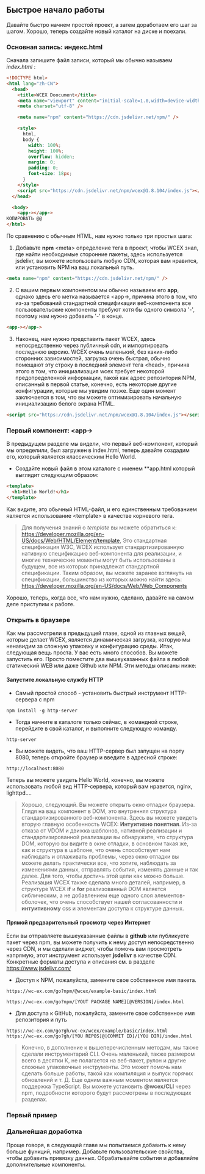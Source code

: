 <!--DESC: {"icon":"sports_score"} -->

## Быстрое начало работы

Давайте быстро начнем простой проект, а затем доработаем его шаг за шагом. Хорошо, теперь создайте новый каталог на диске и поехали.

### Основная запись: индекс.html

Сначала запишите файл записи, который мы обычно называем _index.html_ :

```html
<!DOCTYPE html>
<html lang="zh-CN">
  <head>
    <title>WCEX Doocument</title>
    <meta name="viewport" content="initial-scale=1.0,width=device-width" />
    <meta charset="utf-8" />

    <meta name="npm" content="https://cdn.jsdelivr.net/npm/" />

    <style>
      html,
      body {
        width: 100%;
        height: 100%;
        overflow: hidden;
        margin: 0;
        padding: 0;
        font-size: 18px;
      }
    </style>
    <script src="https://cdn.jsdelivr.net/npm/wcex@1.8.104/index.js"></script>
  </head>

  <body>
    <app-></app->
КОПИРОВАТЬ @@
</html>
```

По сравнению с обычным HTML, нам нужно только три простых шага:

1. Добавьте **npm** \<meta\> определение тега в проект, чтобы WCEX знал, где найти необходимые сторонние пакеты, здесь используется jsdelivr, вы можете использовать любую CDN, которая вам нравится, или установить NPM на ваш локальный путь.

```html
<meta name="npm" content="https://cdn.jsdelivr.net/npm/" />
```

2. С вашим первым компонентом мы обычно называем его **app**, однако здесь его метка называется \<app-\>, причина этого в том, что из-за требований стандартной спецификации веб-компонента все пользовательские компоненты требуют хотя бы одного символа '-', поэтому нам нужно добавить '-' в конце.

```html
<app-></app->
```

3. Наконец, нам нужно представить пакет WCEX, здесь непосредственно через публичный cdn, и импортировать последнюю версию. WCEX очень маленький, без каких-либо сторонних зависимостей, загрузка очень быстрая, обычно помещают эту строку в последний элемент тега \<head\>, причина этого в том, что инициализация wcex требует некоторой предопределенной информации, такой как адрес репозитория NPM, описанный в первой статье, конечно, есть некоторые другие конфигурации, которые мы увидим позже. Еще один момент заключается в том, что вы можете оптимизировать начальную инициализацию белого экрана HTML.

```html
<script src="https://cdn.jsdelivr.net/npm/wcex@1.8.104/index.js"></script>
```

### Первый компонент: **\<app-\>**

В предыдущем разделе мы видели, что первый веб-компонент, который мы определили, был загружен в index.html, теперь давайте создадим его, который является классическим Hello World.

- Создайте новый файл в этом каталоге с именем **app.html который выглядит следующим образом:

```html
<template>
  <h1>Hello World!</h1>
</template>
```

Как видите, это обычный HTML-файл, и его единственным требованием является использование \<template\> в качестве корневого тега.

> Для получения знаний о _template_ вы можете обратиться к: https://developer.mozilla.org/en-US/docs/Web/HTML/Element/template, Это стандартная спецификация W3C, WCEX использует стандартизированную нативную спецификацию веб-компонента для реализации, и многие технические моменты могут быть использованы в будущем, все из которых принадлежат стандартной спецификации. Таким образом, вы можете заранее взглянуть на спецификации, большинство из которых можно найти здесь: https://developer.mozilla.org/en-US/docs/Web/Web_Components

Хорошо, теперь, когда все, что нам нужно, сделано, давайте на самом деле приступим к работе.

### Открыть в браузере

Как мы рассмотрели в предыдущей главе, одной из главных вещей, которые делает WCEX, является динамическая загрузка, которую мы ненавидим за сложную упаковку и конфигурацию среды. Итак, следующая вещь проста. У вас есть много способов. Вы можете запустить его. Просто поместите два вышеуказанных файла в любой статический WEB или даже Github или NPM. Эти методы описаны ниже:

#### Запустите локальную службу HTTP

- Самый простой способ - установить быстрый инструмент HTTP-сервера с npm

```shell
npm install -g http-server
```

- Тогда начните в каталоге только сейчас, в командной строке, перейдите в свой каталог, и выполните следующую команду.

```shell
http-server
```

- Вы можете видеть, что ваш HTTP-сервер был запущен на порту 8080, теперь откройте браузер и введите в адресной строке:

```
http://localhost:8080
```

Теперь вы можете увидеть Hello World, конечно, вы можете использовать любой вид HTTP-сервера, который вам нравится, nginx, lighttpd....

> Хорошо, следующий. Вы можете открыть окно отладки браузера. Глядя на ваш компонент в DOM, это внутренняя структура стандартизированного веб-компонента. Здесь вы можете увидеть вторую главную особенность WCEX: **Интуитивно понятная**. Из-за отказа от VDOM и движка шаблонов, нативной реализации и стандартизированной реализации вы обнаружите, что структура DOM, которую вы видите в окне отладки, в основном такая же, как и структура в шаблоне, что очень способствует нам наблюдать и отлаживать проблемы, через окно отладки вы можете делать практически все, что хотите, наблюдать за изменениями данных, отправлять события, изменять данные и так далее. Для того, чтобы достичь этой цели как можно больше. Реализация WCEX также сделала много деталей, например, в структуре WCEX **if** и **for** реализованный DOM является сиблическим, а не добавлением еще одного слоя элементов-оболочек, что очень способствует нашей согласованности и **интуитивному** css и элементам доступа к структуре данных.

#### Прямой предварительный просмотр через Интернет

Если вы отправляете вышеуказанные файлы в **github** или публикуете пакет через npm, вы можете получить к нему доступ непосредственно через CDN, и мы сделали виджет, чтобы помочь вам просмотреть напрямую, этот инструмент использует **jsdelivr** в качестве CDN.
Конкретные форматы доступа и описания см. в разделе https://www.jsdelivr.com/

- Доступ к NPM, пожалуйста, замените свое собственное имя пакета.

```
https://wc-ex.com/go?npm/@wcex/example-basic/index.html

https://wc-ex.com/go?npm/[YOUT PACKAGE NAME][@VERSION]/index.html

```

- Для доступа к GitHub, пожалуйста, замените свое собственное имя репозитория и путь

```
https://wc-ex.com/go?gh/wc-ex/wcex/example/basic/index.html
https://wc-ex.com/go?gh/[YOU REPOS]@[COMMIT ID]/[YOU DIR]/index.html
```

> Конечно, в дополнение к вышеперечисленным методам, мы также сделали инструментарий CLI. Очень маленький, также размером всего в десятки К, не полагается на веб-пакет, рулон и другие сложные упаковочные инструменты. Это может помочь нам сделать больше работы, такой как компиляция и выпуск горячих обновлений и т. Д. Еще одним важным моментом является поддержка TypeScript. Вы можете установить **@wcex/CLI** через npm, подробности которого будут рассмотрены в последующих разделах.

### Первый пример

<div>
<wcex-doc.com-playground files="['first/index.html','first/app.html']"></wcex-doc.com-playground>
</div>




### Дальнейшая доработка

Проще говоря, в следующей главе мы попытаемся добавить к нему больше функций, например. Добавьте пользовательские свойства, чтобы добавить привязку данных. Обрабатывайте события и добавляйте дополнительные компоненты.

